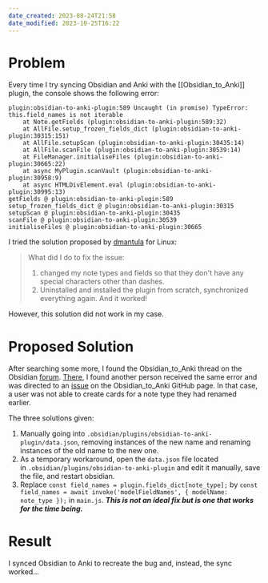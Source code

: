 ```yaml
---
date_created: 2023-08-24T21:58
date_modified: 2023-10-25T16:22
---
```

# Problem

Every time I try syncing Obsidian and Anki with the [[Obsidian_to_Anki]] plugin, the console shows the following error:

```
plugin:obsidian-to-anki-plugin:589 Uncaught (in promise) TypeError: this.field_names is not iterable
    at Note.getFields (plugin:obsidian-to-anki-plugin:589:32)
    at AllFile.setup_frozen_fields_dict (plugin:obsidian-to-anki-plugin:30315:151)
    at AllFile.setupScan (plugin:obsidian-to-anki-plugin:30435:14)
    at AllFile.scanFile (plugin:obsidian-to-anki-plugin:30539:14)
    at FileManager.initialiseFiles (plugin:obsidian-to-anki-plugin:30665:22)
    at async MyPlugin.scanVault (plugin:obsidian-to-anki-plugin:30958:9)
    at async HTMLDivElement.eval (plugin:obsidian-to-anki-plugin:30995:13)
getFields @ plugin:obsidian-to-anki-plugin:589
setup_frozen_fields_dict @ plugin:obsidian-to-anki-plugin:30315
setupScan @ plugin:obsidian-to-anki-plugin:30435
scanFile @ plugin:obsidian-to-anki-plugin:30539
initialiseFiles @ plugin:obsidian-to-anki-plugin:30665
```

I tried the solution proposed by [dmantula](https://github.com/Pseudonium/Obsidian_to_Anki/issues/265#issuecomment-1257520568) for Linux:

> What did I do to fix the issue:
> 1. changed my note types and fields so that they don't have any special characters other than dashes.
> 2. Uninstalled and installed the plugin from scratch, synchronized everything again.
> And it worked!

However, this solution did not work in my case.

# Proposed Solution

After searching some more, I found the Obsidian_to_Anki thread on the Obsidian [forum](https://forum.obsidian.md/t/obsidian-to-anki-v3-4-0-a-feature-rich-plugin-that-allows-you-to-add-notes-from-obsidian-to-anki/5030?u=beanstock13). [There](https://forum.obsidian.md/t/obsidian-to-anki-v3-4-0-a-feature-rich-plugin-that-allows-you-to-add-notes-from-obsidian-to-anki/5030/156?u=beanstock13), I found another person received the same error and was directed to an [issue](https://github.com/Pseudonium/Obsidian_to_Anki/issues/177) on the Obsidian_to_Anki GitHub page. In that case, a user was not able to create cards for a note type they had renamed earlier.

The three solutions given:

1. Manually going into `.obsidian/plugins/obsidian-to-anki-plugin/data.json`, removing instances of the new name and renaming instances of the old name to the new one.
2. As a temporary workaround, open the `data.json` file located in `.obsidian/plugins/obsidian-to-anki-plugin` and edit it manually, save the file, and restart obsidian.
3. Replace `const field_names = plugin.fields_dict[note_type];` by `const field_names = await invoke('modelFieldNames', { modelName: note_type });` in `main.js`. ***This is not an ideal fix but is one that works for the time being.***

# Result

I synced Obsidian to Anki to recreate the bug and, instead, the sync worked…
